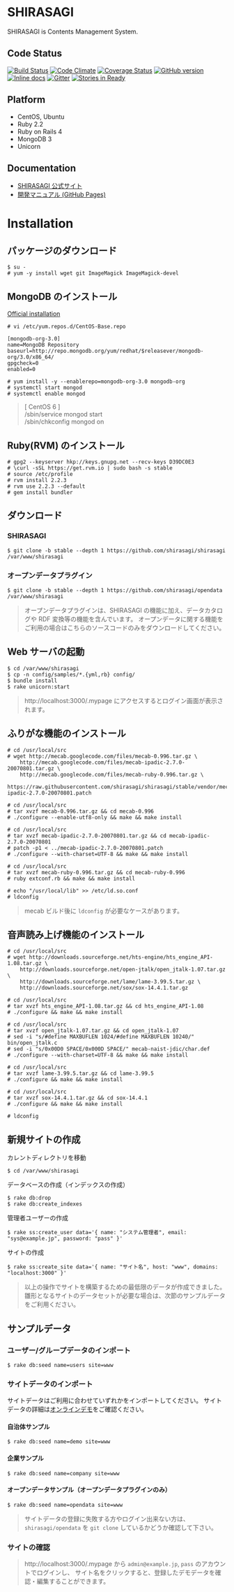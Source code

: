SHIRASAGI
=========

SHIRASAGI is Contents Management System.

Code Status
-----------

[![Build Status](https://travis-ci.org/shirasagi/shirasagi.svg?branch=master)](https://travis-ci.org/shirasagi/shirasagi)
[![Code Climate](https://codeclimate.com/github/shirasagi/shirasagi/badges/gpa.svg)](https://codeclimate.com/github/shirasagi/shirasagi)
[![Coverage Status](https://coveralls.io/repos/shirasagi/shirasagi/badge.png)](https://coveralls.io/r/shirasagi/shirasagi)
[![GitHub version](https://badge.fury.io/gh/shirasagi%2Fshirasagi.svg)](http://badge.fury.io/gh/shirasagi%2Fshirasagi)
[![Inline docs](http://inch-ci.org/github/shirasagi/shirasagi.png?branch=master)](http://inch-ci.org/github/shirasagi/shirasagi)
[![Gitter](https://badges.gitter.im/Join%20Chat.svg)](https://gitter.im/shirasagi/shirasagi?utm_source=badge&utm_medium=badge&utm_campaign=pr-badge&utm_content=badge)
[![Stories in Ready](https://badge.waffle.io/shirasagi/shirasagi.svg?label=ready&title=Ready)](http://waffle.io/shirasagi/shirasagi)

Platform
--------

- CentOS, Ubuntu
- Ruby 2.2
- Ruby on Rails 4
- MongoDB 3
- Unicorn

Documentation
-------------

- [SHIRASAGI 公式サイト](http://ss-proj.org/)
- [開発マニュアル (GitHub Pages)](http://shirasagi.github.io/)

Installation
============

## パッケージのダウンロード

```
$ su -
# yum -y install wget git ImageMagick ImageMagick-devel
```

## MongoDB のインストール

[Official installation](http://docs.mongodb.org/manual/installation/)

```
# vi /etc/yum.repos.d/CentOS-Base.repo
```

```
[mongodb-org-3.0]
name=MongoDB Repository
baseurl=http://repo.mongodb.org/yum/redhat/$releasever/mongodb-org/3.0/x86_64/
gpgcheck=0
enabled=0
```

```
# yum install -y --enablerepo=mongodb-org-3.0 mongodb-org
# systemctl start mongod
# systemctl enable mongod
```

> [ CentOS 6 ]<br />
> /sbin/service mongod start<br />
> /sbin/chkconfig mongod on<br />

## Ruby(RVM) のインストール

```
# gpg2 --keyserver hkp://keys.gnupg.net --recv-keys D39DC0E3
# \curl -sSL https://get.rvm.io | sudo bash -s stable
# source /etc/profile
# rvm install 2.2.3
# rvm use 2.2.3 --default
# gem install bundler
```

## ダウンロード

### SHIRASAGI

```
$ git clone -b stable --depth 1 https://github.com/shirasagi/shirasagi /var/www/shirasagi
```

### オープンデータプラグイン

```
$ git clone -b stable --depth 1 https://github.com/shirasagi/opendata /var/www/shirasagi
```

> オープンデータプラグインは、SHIRASAGI の機能に加え、データカタログや RDF 変換等の機能を含んでいます。
> オープンデータに関する機能をご利用の場合はこちらのソースコードのみをダウンロードしてください。

## Web サーバの起動

```
$ cd /var/www/shirasagi
$ cp -n config/samples/*.{yml,rb} config/
$ bundle install
$ rake unicorn:start
```

> http://localhost:3000/.mypage にアクセスするとログイン画面が表示されます。

## ふりがな機能のインストール

```
# cd /usr/local/src
# wget http://mecab.googlecode.com/files/mecab-0.996.tar.gz \
    http://mecab.googlecode.com/files/mecab-ipadic-2.7.0-20070801.tar.gz \
    http://mecab.googlecode.com/files/mecab-ruby-0.996.tar.gz \
    https://raw.githubusercontent.com/shirasagi/shirasagi/stable/vendor/mecab/mecab-ipadic-2.7.0-20070801.patch

# cd /usr/local/src
# tar xvzf mecab-0.996.tar.gz && cd mecab-0.996
# ./configure --enable-utf8-only && make && make install

# cd /usr/local/src
# tar xvzf mecab-ipadic-2.7.0-20070801.tar.gz && cd mecab-ipadic-2.7.0-20070801
# patch -p1 < ../mecab-ipadic-2.7.0-20070801.patch
# ./configure --with-charset=UTF-8 && make && make install

# cd /usr/local/src
# tar xvzf mecab-ruby-0.996.tar.gz && cd mecab-ruby-0.996
# ruby extconf.rb && make && make install

# echo "/usr/local/lib" >> /etc/ld.so.conf
# ldconfig
```

> mecab ビルド後に `ldconfig` が必要なケースがあります。

## 音声読み上げ機能のインストール

```
# cd /usr/local/src
# wget http://downloads.sourceforge.net/hts-engine/hts_engine_API-1.08.tar.gz \
    http://downloads.sourceforge.net/open-jtalk/open_jtalk-1.07.tar.gz \
    http://downloads.sourceforge.net/lame/lame-3.99.5.tar.gz \
    http://downloads.sourceforge.net/sox/sox-14.4.1.tar.gz

# cd /usr/local/src
# tar xvzf hts_engine_API-1.08.tar.gz && cd hts_engine_API-1.08
# ./configure && make && make install

# cd /usr/local/src
# tar xvzf open_jtalk-1.07.tar.gz && cd open_jtalk-1.07
# sed -i "s/#define MAXBUFLEN 1024/#define MAXBUFLEN 10240/" bin/open_jtalk.c
# sed -i "s/0x00D0 SPACE/0x000D SPACE/" mecab-naist-jdic/char.def
# ./configure --with-charset=UTF-8 && make && make install

# cd /usr/local/src
# tar xvzf lame-3.99.5.tar.gz && cd lame-3.99.5
# ./configure && make && make install

# cd /usr/local/src
# tar xvzf sox-14.4.1.tar.gz && cd sox-14.4.1
# ./configure && make && make install

# ldconfig
```

## 新規サイトの作成

カレントディレクトリを移動

```
$ cd /var/www/shirasagi
```

データベースの作成（インデックスの作成）

```
$ rake db:drop
$ rake db:create_indexes
```

管理者ユーザーの作成

```
$ rake ss:create_user data='{ name: "システム管理者", email: "sys@example.jp", password: "pass" }'
```

サイトの作成

```
$ rake ss:create_site data='{ name: "サイト名", host: "www", domains: "localhost:3000" }'
```

> 以上の操作でサイトを構築するための最低限のデータが作成できました。
> 雛形となるサイトのデータセットが必要な場合は、次節のサンプルデータをご利用ください。

## サンプルデータ

### ユーザー/グループデータのインポート

```
$ rake db:seed name=users site=www
```

### サイトデータのインポート

サイトデータはご利用に合わせていずれかをインポートしてください。
サイトデータの詳細は[オンラインデモ](http://www.ss-proj.org/download/demo.html)をご確認ください。

#### 自治体サンプル

```
$ rake db:seed name=demo site=www
```

#### 企業サンプル

```
$ rake db:seed name=company site=www
```

#### オープンデータサンプル（オープンデータプラグインのみ）

```
$ rake db:seed name=opendata site=www
```

> サイトデータの登録に失敗する方やログイン出来ない方は、
> `shirasagi/opendata` を `git clone` しているかどうか確認して下さい。

### サイトの確認

> http://localhost:3000/.mypage から `admin@example.jp`, `pass` のアカウントでログインし、
サイト名をクリックすると、登録したデモデータを確認・編集することができます。
